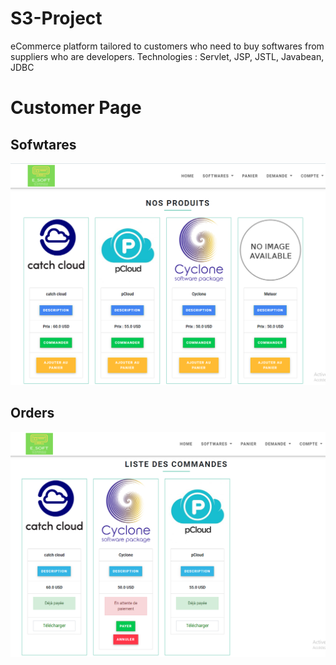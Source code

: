 # S3-Project
eCommerce platform tailored to customers who need to buy softwares from suppliers who are developers.  Technologies : Servlet, JSP, JSTL, Javabean, JDBC 

# Customer Page

## Sofwtares
![alt text](WebContent/images1/client.PNG)

## Orders
![alt text](WebContent/images1/commande.PNG)
